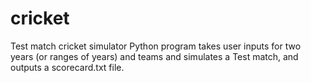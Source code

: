 # cricket
Test match cricket simulator
Python program takes user inputs for two years (or ranges of years) and teams and simulates a Test match, and outputs a scorecard.txt file.

